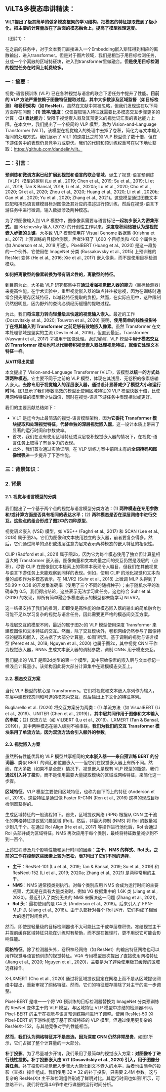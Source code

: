 ## ViLT&多模态串讲精读：

**ViLT提出了极其简单的做多模态框架的学习结构，把模态的特征提取做到了极小化，把主要的计算量放在了后面的模态融合上，提高了模型推理速度。**

（图片1）：

在之前的任务中，对于文本我们直接进入一个Embedding嵌入矩阵得到相应的离散输出，进入transformer。但是对于图片领域，我们是相当于用目标检测任务，分成一个个离散的区域特征块，进入到transformer里做融合。**但是使用目标检测的视觉任务在时间上耗费较多。**

### 一：摘要：

 视觉-语言预训练 (VLP) 已在各种视觉与语言的联合下游任务中提升了性能。**目前的 VLP 方法严重依赖于图像特征提取过程，其中大多数涉及区域监督（如目标检测）和卷积架构（如 ResNet**）。虽然在文献中常被忽略，但我们发现这在以下两方面存在问题：**(1) 效率/速度**：仅仅提取输入特征就需要比多模态交互步骤更多的计算；**(2) 表达能力**：受限于视觉嵌入器及其预定义的视觉词汇表的表达能力上限。在本文中，我们提出了一个极简的 VLP 模型，称为 Vision-and-Language Transformer (ViLT)。该模型在视觉输入的处理中去掉了卷积，简化为与文本输入相同的处理方式。我们展示了 ViLT 的速度比之前的 VLP 模型快了数十倍，但在下游任务中的表现仍具竞争力或更优。我们的代码和预训练权重可在以下地址获取：https://github.com/dandelin/vilt。

### 二：引言：  

**预训练和微调方案已经扩展到视觉和语言的联合领域**，诞生了视觉-语言预训练（VLP）模型的类别 (Lu et al., 2019; Chen et al., 2019; Su et al., 2019; Li et al., 2019; Tan & Bansal, 2019; Li et al., 2020a; Lu et al., 2020; Cho et al., 2020; Qi et al., 2020; Zhou et al., 2020; Huang et al., 2020; Li et al., 2020b; Gan et al., 2020; Yu et al., 2020; Zhang et al., 2021)。这些模型通过图像文本匹配和掩码语言建模目标对图像及其对应的描述进行预训练，然后在视觉-语言下游任务中进行微调，输入数据涉及两种模态。

为了将图像输入到 VLP 模型中，图像像素需要与语言标记**一起初步嵌入为密集形式**。自 Krizhevsky 等人 (2012) 的开创性工作以来，**深度卷积网络被认为是视觉嵌入步骤的关键**。大多数 VLP 模型使用在 Visual Genome 数据集 (Krishna et al., 2017) 上预训练的目标检测器，后者注释了 1,600 个目标类和 400 个属性类 (如 Anderson et al., 2018 所述)。PixelBERT (Huang et al., 2020) 是这一趋势的一个例外，它使用在 ImageNet 分类 (Russakovsky et al., 2015) 上预训练的 ResNet 变体 (He et al., 2016; Xie et al., 2017) 嵌入像素，而不是使用目标检测模块。

**如何把离散型的像素转换为带有语义性的，离散型的特征。**

到目前为止，大多数 VLP 研究都集中在**通过增强视觉嵌入器的能力**（目标检测器）来提高性能。在学术实验中，重型视觉嵌入器的缺点往往被忽视，因为在训练时通常会预先缓存区域特征，以减轻特征提取的负担。然而，在实际应用中，这种限制仍然很明显，因为野外的查询必须经历缓慢的提取过程。

为此，我们**将注意力转向轻量级且快速的视觉输入嵌入**。最近的工作 (Dosovitskiy et al., 2020; Touvron et al., 2020) 表明，**使用简单的线性投影补丁在将其输入到 Transformer 之前足够有效地嵌入像素**。虽然 Transformer 在文本处理领域是坚实的主流 (Devlin et al., 2019)，但直到最近，Transformer (Vaswani et al., 2017) 才被用于图像处理。*我们推测*，VLP 模型中**用于模态交互的 Transformer 模块也可以代替卷积视觉嵌入器处理视觉特征，就像它处理文本特征一样**。

**从VIT得出灵感**

本文提出了 Vision-and-Language Transformer (ViLT)，该模型**以统一的方式处理两种模态**。它主要不同于之前的 VLP 模型，体现在其浅层、无卷积的像素级输入嵌入。**去除专用于视觉输入的深层嵌入器，通过设计显著减少了模型大小和运行时间**。图1显示了我们参数高效的模型比使用区域特征的 VLP 模型快数十倍，比使用网格特征的模型至少快四倍，同时在视觉-语言下游任务中表现相似或更好。

我们的主要贡献总结如下：
- ViLT 是迄今为止最简洁的视觉-语言模型架构，因为**它委托 Transformer 模块提取和处理视觉特征，代替单独的深层视觉嵌入器**。这一设计本质上带来了显著的运行时间和参数效率。
- 首次，我们在没有使用区域特征或深层卷积视觉嵌入器的情况下，在视觉-语言任务上取得了有竞争力的表现。
- 此外，我们首次通过实验证明，在 VLP 训练方案中前所未有的**全词掩码和图像增强**进一步提升了下游性能。

### 三：背景知识：

### 2. 背景
#### 2.1. 视觉与语言模型的分类
我们提出了一个基于两个点的视觉与语言模型分类方法：(1) **两种模态在专用参数和/或计算方面是否具有相同的表达水平**；(2) **两种模态是否在深层网络中进行交互。这些点的组合形成了图2中的四种原型**。

视觉语义嵌入 (VSE) 模型，如 VSE++ (Faghri et al., 2017) 和 SCAN (Lee et al., 2018) 属于图2a。它们为图像和文本使用独立的嵌入器，前者要复杂得多。然后，它们通过简单的点积或浅层注意力层来表示两种模态的嵌入特征的相似性。

CLIP (Radford et al., 2021) 属于图2b，因为它为每个模态使用了独立但计算量相当大的 Transformer 嵌入器。图像向量和文本向量之间的交互仍然是浅层的（点积）。尽管 CLIP 在图像到文本检索上的零样本表现令人瞩目，但我们在其他视觉与语言下游任务上未能观察到同样的表现。例如，使用 CLIP 的池化视觉和文本向量的点积作为多模态表示，在 NLVR2 (Suhr et al., 2018) 上微调 MLP 头得到了 50.99 ± 0.38 的开发集准确率（使用了三个不同的随机种子）；由于随机水平的准确率为 0.5，我们得出结论，这些表示无法学习此任务。这也符合 Suhr et al. (2018) 的发现，即所有简单融合多模态表示的模型都未能学习 NLVR2。

这一结果支持了我们的推测，即即使是高性能的单模态嵌入器的输出的简单融合也可能不足以学习复杂的视觉与语言任务，因此需要更严格的模态间交互方案。

与浅层交互的模型不同，最近的属于图2c的 VLP 模型使用深度 Transformer 来建模图像和文本特征的交互。然而，除了交互模块外，卷积网络仍然参与了图像特征的提取和嵌入，这占据了大部分计算量，如图1所示。基于调制的视觉与语言模型 (Perez et al., 2018; Nguyen et al., 2020) 也属于图2c，其中视觉 CNN 干作为视觉嵌入器，RNNs 生成文本嵌入器的调制参数，调制 CNNs 用于模态交互。

我们提出的 ViLT 是图2d类型的第一个模型，其中原始像素的嵌入层与文本标记一样浅且计算量小。该架构因此将大部分计算集中在建模模态交互上。

#### 2.2. 模态交互方案
当代 VLP 模型的核心是 Transformers。它们将视觉和文本嵌入序列作为输入，在层中建模模态间和可选的模态内交互，然后输出上下文化的特征序列。

Bugliarello et al. (2020) 将交互方案分为两类：(1) 单流方法（如 VisualBERT (Li et al., 2019)、UNITER (Chen et al., 2019)），**其中层共同作用于图像和文本输入的串联**；(2) 双流方法（如 ViLBERT (Lu et al., 2019)、LXMERT (Tan & Bansal, 2019)），其中两种模态在输入级别不被串联。**我们为我们的交互 Transformer 模块采用了单流方法，因为双流方法会引入额外的参数**。

#### 2.3. 视觉嵌入方案
虽然所有性能优异的 VLP 模型共享相同的**文本嵌入器——来自预训练 BERT 的分词器**、类似 BERT 的词汇和位置嵌入——但它们在视觉嵌入器上有所不同。然而，在大多数（如果不是全部）情况下，视觉嵌入是现有 VLP 模型的瓶颈。我们**通过引入补丁投**影，而不是使用需要大量提取模块的区域或网格特征，来简化这一步骤。

**区域特征**。VLP 模型主要使用区域特征，也称为自下而上的特征 (Anderson et al., 2018)。这些特征是通过像 Faster R-CNN (Ren et al., 2016) 这样的现成目标检测器获得的。

生成区域特征的一般流程如下。首先，区域提议网络 (RPN) 根据从 CNN 主干池化的网格特征提议感兴趣区域 (RoI)。然后，非最大抑制 (NMS) 将 RoI 的数量减少到几千个。在通过 RoI Align (He et al., 2017) 等操作进行池化后，RoI 会通过 RoI 头部并成为区域特征。NMS 再次应用于每个类别，最终将特征数量减少到不到一百个。

上述过程涉及几个影响性能和运行时间的因素：**主干、NMS 的样式、RoI 头。之前的工作在控制这些因素上较为宽松，表7列出了它们不同的选择**。

- **主干**：ResNet-101 (Lu et al., 2019; Tan & Bansal, 2019; Su et al., 2019) 和 ResNext-152 (Li et al., 2019; 2020a; Zhang et al., 2021) 是两种常用的主干。
- **NMS**：NMS 通常按类别执行。对每个类别应用 NMS 会成为运行时间的主要瓶颈，尤其是在具有大量类别时，例如 VG 数据集中的 1.6K 类 (Jiang et al., 2020)。最近引入了类别无关的 NMS 来解决这一问题 (Zhang et al., 2021)。
- **RoI 头**：最初使用的是 C4 头 (Anderson et al., 2018)。后来引入了 FPN-MLP 头 (Jiang et al., 2018)。由于头部针对每个 RoI 运行，它们构成了相当大的运行时间负担。

然而，即使是轻量级的目标检测器也不太可能比主干或单层卷积快。冻结视觉主干并提前缓存区域特征只能在训练时有帮助，而不是在推理时，更不用说它可能会影响性能。

**网格特征**。除了检测器头外，卷积神经网络（如 ResNet）的输出特征网格也可以用作视觉与语言预训练的视觉特征。VQA 专用模型首次提出了直接使用网格特征 (Jiang et al., 2020; Nguyen et al., 2020)，主要是为了避免使用极其缓慢的区域选择操作。

X-LXMERT (Cho et al., 2020) 通过将区域提议固定在网格上而不是从区域提议网络中提出，重新审视了网格特征。然而，它们的特征缓存排除了对主干的进一步调整。

Pixel-BERT 是唯一一个将 VG 预训练的目标检测器替换为 ImageNet 分类预训练的 ResNet 变体主干的 VLP 模型。与区域特征 VLP 模型中冻结的检测器不同，Pixel-BERT 的主干在视觉与语言预训练期间进行了调整。使用 ResNet-50 的 Pixel-BERT 的下游性能低于基于区域特征的 VLP 模型，但通过使用更复杂的 ResNeXt-152，与其他竞争对手的性能相当。

**然而，我们认为网格特征并不是首选，因为深度 CNN 仍然非常昂贵**，如图1所示，它们占据了整个计算量的一大部分。

**补丁投影**。为了尽量减少开销，我们采用了最简单的视觉嵌入方案：**对图像补丁进行线性投影。补丁投影嵌入由 ViT (Dosovitskiy et al., 2020) 引入，用于图像分类任务**。补丁投影将视觉嵌入步骤大大简化到文本嵌入的水平，后者也由简单的投影（查找）操作组成。我们使用 32 × 32 的补丁投影，只需要 2.4M 参数。这与复杂的 ResNe(X)t 主干和检测组件形成了鲜明对比。其运行时间也如图1所示，可忽略不计。我们将在第4.6节中进行详细的运行时间分析。

